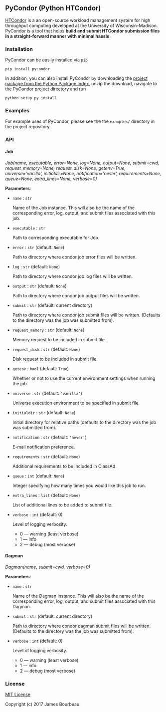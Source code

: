 ## PyCondor (Python HTCondor)

[HTCondor](https://research.cs.wisc.edu/htcondor/) is a an open-source workload management system for high throughput computing developed at the University of Wisconsin–Madison. PyCondor is a tool that helps **build and submit HTCondor submission files in a straight-forward manner with minimal hassle**.


### Installation

PyCondor can be easily installed via `pip`

`pip install pycondor`

In addition, you can also install PyCondor by downloading the [project package from the Python Package Index](https://pypi.python.org/pypi/PyCondor), unzip the download, navigate to the PyCondor project directory and run

`python setup.py install`



### Examples

For example uses of PyCondor, please see the the `examples/` directory in the project repository.



### API

#### Job

*Job(name, executable, error=None, log=None, output=None, submit=cwd, request_memory=None, request_disk=None, getenv=True, universe='vanilla', initialdir=None, notification='never', requirements=None, queue=None, extra_lines=None, verbose=0)*

**Parameters**:

* `name` : `str`

    Name of the Job instance. This will also be the name of the corresponding error, log, output, and submit files associated with this job.

* `executable` : `str`

    Path to corresponding executable for Job.

* `error` : `str` (default: `None`)

    Path to directory where condor job error files will be written.

* `log` : `str` (default: `None`)

    Path to directory where condor job log files will be written.

* `output` : `str` (default: `None`)

    Path to directory where condor job output files will be written.

* `submit` : `str` (default: current directory)

    Path to directory where condor job submit files will be written. (Defaults to the directory was the job was submitted from).

* `request_memory` : `str` (default: `None`)

    Memory request to be included in submit file.

* `request_disk` : `str` (default: `None`)

    Disk request to be included in submit file.

* `getenv` : `bool` (default: `True`)

    Whether or not to use the current environment settings when running the job.

* `universe` : `str` (default: `'vanilla'`)

    Universe execution environment to be specified in submit file.

* `initialdir` : `str` (default: `None`)

    Initial directory for relative paths (defaults to the directory was the job was submitted from).

* `notification` : `str` (default: `'never'`)

    E-mail notification preference.

* `requirements` : `str` (default: `None`)

    Additional requirements to be included in ClassAd.

* `queue` : `int` (default: `None`)

    Integer specifying how many times you would like this job to run.

* `extra_lines` : `list` (default: `None`)

    List of additional lines to be added to submit file.

* `verbose` : `int` (default: 0)

    Level of logging verbosity.

    * 0 &mdash; warning (least verbose)
    * 1 &mdash; info
    * 2 &mdash; debug (most verbose)


#### Dagman

*Dagman(name, submit=cwd, verbose=0)*

**Parameters**:

* `name` : `str`

    Name of the Dagman instance. This will also be the name of the corresponding error, log, output, and submit files associated with this Dagman.

* `submit` : `str` (default: current directory)

    Path to directory where condor dagman submit files will be written. (Defaults to the directory was the job was submitted from).

* `verbose` : `int` (default: 0)

    Level of logging verbosity.

    * 0 &mdash; warning (least verbose)
    * 1 &mdash; info
    * 2 &mdash; debug (most verbose)


### License

[MIT License](LICENSE)

Copyright (c) 2017 James Bourbeau
